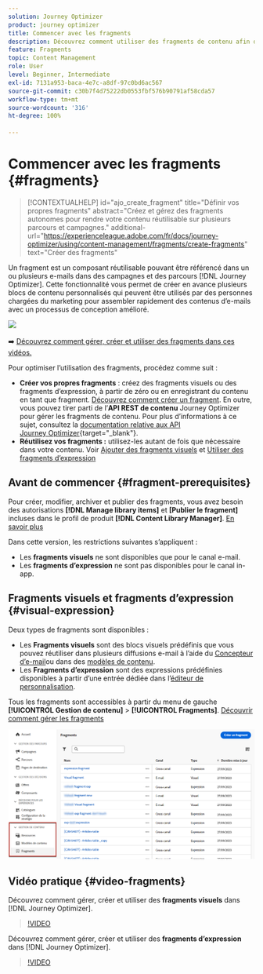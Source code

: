 ```yaml
---
solution: Journey Optimizer
product: journey optimizer
title: Commencer avec les fragments
description: Découvrez comment utiliser des fragments de contenu afin de réutiliser du contenu dans des campagnes et des parcours Journey Optimizer.
feature: Fragments
topic: Content Management
role: User
level: Beginner, Intermediate
exl-id: 7131a953-baca-4e7c-a8df-97c0bd6ac567
source-git-commit: c30b7f4d75222db0553fbf576b90791af58cda57
workflow-type: tm+mt
source-wordcount: '316'
ht-degree: 100%

---
```


# Commencer avec les fragments {#fragments}

>[!CONTEXTUALHELP]
>id="ajo_create_fragment"
>title="Définir vos propres fragments"
>abstract="Créez et gérez des fragments autonomes pour rendre votre contenu réutilisable sur plusieurs parcours et campagnes."
>additional-url="https://experienceleague.adobe.com/fr/docs/journey-optimizer/using/content-management/fragments/create-fragments" text="Créer des fragments"

Un fragment est un composant réutilisable pouvant être référencé dans un ou plusieurs e-mails dans des campagnes et des parcours [!DNL Journey Optimizer]. Cette fonctionnalité vous permet de créer en avance plusieurs blocs de contenu personnalisés qui peuvent être utilisés par des personnes chargées du marketing pour assembler rapidement des contenus d’e-mails avec un processus de conception amélioré.

![](../rn/assets/do-not-localize/fragments.gif)

➡️ [Découvrez comment gérer, créer et utiliser des fragments dans ces vidéos.](#video-fragments)

Pour optimiser l’utilisation des fragments, procédez comme suit :

* **Créer vos propres fragments** : créez des fragments visuels ou des fragments d’expression, à partir de zéro ou en enregistrant du contenu en tant que fragment. [Découvrez comment créer un fragment](#create-fragments). En outre, vous pouvez tirer parti de l’**API REST de contenu** Journey Optimizer pour gérer les fragments de contenu. Pour plus d’informations à ce sujet, consultez la [documentation relative aux API Journey Optimizer](https://developer.adobe.com/journey-optimizer-apis/references/content/){target="_blank"}.
* **Réutilisez vos fragments :** utilisez-les autant de fois que nécessaire dans votre contenu. Voir [Ajouter des fragments visuels](../email/use-visual-fragments.md) et [Utiliser des fragments d’expression](../personalization/use-expression-fragments.md)

## Avant de commencer {#fragment-prerequisites}

Pour créer, modifier, archiver et publier des fragments, vous avez besoin des autorisations **[!DNL Manage library items]** et **[Publier le fragment]** incluses dans le profil de produit **[!DNL Content Library Manager]**. [En savoir plus](../administration/ootb-product-profiles.md#content-library-manager)

Dans cette version, les restrictions suivantes s’appliquent :

* Les **fragments visuels** ne sont disponibles que pour le canal e-mail.
* Les **fragments d’expression** ne sont pas disponibles pour le canal in-app.

## Fragments visuels et fragments d’expression {#visual-expression}

Deux types de fragments sont disponibles :

* Les **Fragments visuels** sont des blocs visuels prédéfinis que vous pouvez réutiliser dans plusieurs diffusions e-mail à l’aide du [Concepteur d’e-mail](../email/get-started-email-design.md)ou dans des [modèles de contenu](../email/use-email-templates.md).
* Les **Fragments d’expression** sont des expressions prédéfinies disponibles à partir d’une entrée dédiée dans l’[éditeur de personnalisation](../personalization/personalization-build-expressions.md).

Tous les fragments sont accessibles à partir du menu de gauche **[!UICONTROL Gestion de contenu]** > **[!UICONTROL Fragments]**. [Découvrir comment gérer les fragments](../content-management/manage-fragments.md)

![](assets/fragment-list.png)

## Vidéo pratique {#video-fragments}

Découvrez comment gérer, créer et utiliser des **fragments visuels** dans [!DNL Journey Optimizer].

>[!VIDEO](https://video.tv.adobe.com/v/3419932/?quality=12)

Découvrez comment gérer, créer et utiliser des **fragments d’expression** dans [!DNL Journey Optimizer].

>[!VIDEO](https://video.tv.adobe.com/v/3424587/?quality=12)
